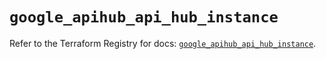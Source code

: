 # `google_apihub_api_hub_instance`

Refer to the Terraform Registry for docs: [`google_apihub_api_hub_instance`](https://registry.terraform.io/providers/hashicorp/google/6.21.0/docs/resources/apihub_api_hub_instance).

